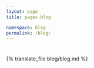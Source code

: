 ```yaml
---
layout: page
title: pages.blog

namespace: blog
permalink: /blog/
---
```


<h1></h1>
<div class="container">
{% translate_file blog/blog.md %}
</div>